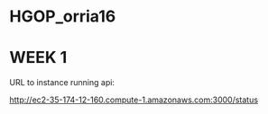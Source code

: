 # HGOP_orria16

# WEEK 1

URL to instance running api:

http://ec2-35-174-12-160.compute-1.amazonaws.com:3000/status

